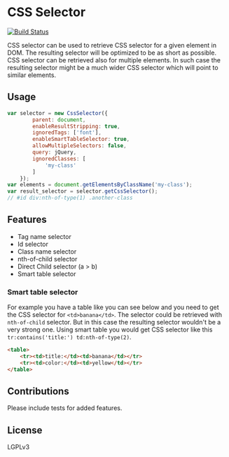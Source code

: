 # CSS Selector
[![Build Status](https://api.travis-ci.org/martinsbalodis/css-selector.svg)](https://travis-ci.org/martinsbalodis/css-selector)

CSS selector can be used to retrieve CSS selector for a given element in DOM. The resulting selector will be optimized to be as short as possible.
CSS selector can be retrieved also for multiple elements. In such case the resulting selector might be a much wider CSS selector which will point to similar elements.

## Usage
```javascript
var selector = new CssSelector({
		parent: document,
		enableResultStripping: true,
		ignoredTags: ['font'],
		enableSmartTableSelector: true,
		allowMultipleSelectors: false,
		query: jQuery,
		ignoredClasses: [
			'my-class'
		]
	});
var elements = document.getElementsByClassName('my-class');
var result_selector = selector.getCssSelector();
// #id div:nth-of-type(1) .another-class
```

## Features

 - Tag name selector
 - Id selector
 - Class name selector
 - nth-of-child selector
 - Direct Child selector (a > b)
 - Smart table selector

### Smart table selector
For example you have a table like you can see below and you need to get the CSS selector for `<td>banana</td>`. The selector could be retrieved with `nth-of-child` selector. But in this case the resulting selector wouldn't be a very strong one. Using smart table you would get CSS selector like this `tr:contains('title:') td:nth-of-type(2)`.
```html
<table>
    <tr><td>title:</td><td>banana</td></tr>
    <tr><td>color:</td><td>yellow</td></tr>
</table>
```

## Contributions
Please include tests for added features.

## License
LGPLv3
